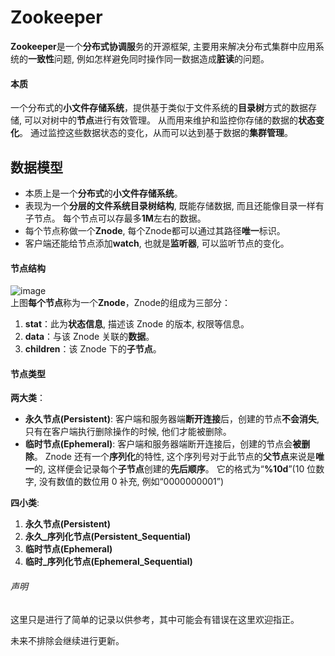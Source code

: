# Zookeeper
**Zookeeper**是一个**分布式协调服**务的开源框架, 主要用来解决分布式集群中应用系统的**一致性**问题, 例如怎样避免同时操作同一数据造成**脏读**的问题。
#### 本质
一个分布式的**小文件存储系统**，提供基于类似于文件系统的**目录树**方式的数据存储, 可以对树中的**节点**进行有效管理。 从而用来维护和监控你存储的数据的**状态变化**。 通过监控这些数据状态的变化，从而可以达到基于数据的**集群管理**。

## 数据模型
- 本质上是一个**分布式**的**小文件存储系统**。
- 表现为一个**分层的文件系统目录树结构**, 既能存储数据, 而且还能像目录一样有子节点。 每个节点可以存最多**1M**左右的数据。
- 每个节点称做一个**Znode**, 每个Znode都可以通过其路径**唯一**标识。
- 客户端还能给节点添加**watch**, 也就是**监听器**, 可以监听节点的变化。

#### 节点结构
![image](http://aidata100.com/bigdata/zphtm/bd0122/4dd9ba9b-1f0c-4bb3-b6dc-a6b9abd7520a.001.png)  
上图**每个节点**称为一个**Znode**，Znode的组成为三部分：
1. **stat**：此为**状态信息**, 描述该 Znode 的版本, 权限等信息。
2. **data**：与该 Znode 关联的**数据**。
3. **children**：该 Znode 下的**子节点**。

#### 节点类型
**两大类**：
- **永久节点(Persistent)**: 客户端和服务器端**断开连接**后，创建的节点**不会消失**, 只有在客户端执行删除操作的时候, 他们才能被删除。 
- **临时节点(Ephemeral)**: 客户端和服务器端断开连接后，创建的节点会**被删除**。 Znode 还有一个**序列化**的特性, 这个序列号对于此节点的**父节点**来说是**唯一**的, 这样便会记录每个**子节点**创建的**先后顺序**。 它的格式为“**%10d**”(10 位数字, 没有数值的数位用 0 补充, 例如“0000000001”)  

**四小类**: 
1. **永久节点(Persistent)**
2. **永久_序列化节点(Persistent_Sequential)**
3. **临时节点(Ephemeral)**
4. **临时_序列化节点(Ephemeral_Sequential)**

###### 声明
这里只是进行了简单的记录以供参考，其中可能会有错误在这里欢迎指正。

未来不排除会继续进行更新。
